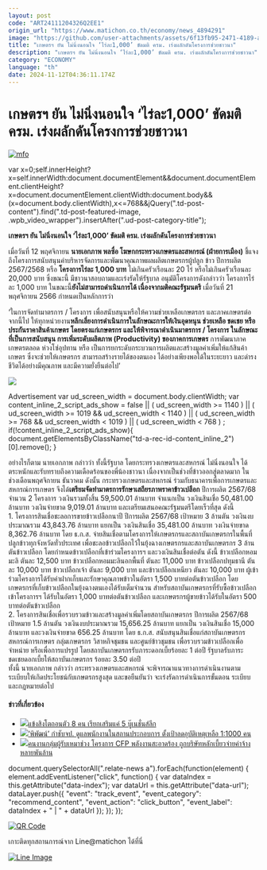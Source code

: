 ```yaml
---
layout: post
code: "ART24111204326Q2EE1"
origin_url: "https://www.matichon.co.th/economy/news_4894291"
image: "https://github.com/user-attachments/assets/6f13fb95-2471-4189-aa6a-792f8203e424"
title: "เกษตรฯ ยัน ไม่นิ่งนอนใจ ‘ไร่ละ1,000’ ขัดมติ ครม. เร่งผลักดันโครงการช่วยชาวนา"
description: "เกษตรฯ ยัน ไม่นิ่งนอนใจ ‘ไร่ละ1,000’ ขัดมติ ครม. เร่งผลักดันโครงการช่วยชาวนา"
category: "ECONOMY"
language: "th"
date: 2024-11-12T04:36:11.174Z
---
```


# เกษตรฯ ยัน ไม่นิ่งนอนใจ ‘ไร่ละ1,000’ ขัดมติ ครม. เร่งผลักดันโครงการช่วยชาวนา

[![](https://www.matichon.co.th/wp-content/uploads/2024/11/mfo.jpg "mfo")](https://www.matichon.co.th/wp-content/uploads/2024/11/mfo.jpg)

var x=0;self.innerHeight?x=self.innerWidth:document.documentElement&&document.documentElement.clientHeight?x=document.documentElement.clientWidth:document.body&&(x=document.body.clientWidth),x<=768&&jQuery(".td-post-content").find(".td-post-featured-image, .wpb\_video\_wrapper").insertAfter(".ud-post-category-title");

**เกษตรฯ ยัน ไม่นิ่งนอนใจ ‘ไร่ละ1,000’ ขัดมติ ครม. เร่งผลักดันโครงการช่วยชาวนา**

เมื่อวันที่ 12 พฤศจิกายน **นายเอกภาพ พลซื่อ โฆษกกระทรวงเกษตรและสหกรณ์ (ฝ่ายการเมือง)** ชี้แจงถึงโครงการสนับสนุนค่าบริหารจัดการและพัฒนาคุณภาพผลผลิตเกษตรกรผู้ปลูก ข้าว ปีการผลิต 2567/2568 หรือ **โครงการไร่ละ 1,000 บาท** ไม่เกินครัวเรือนละ 20 ไร่ หรือไม่เกินครัวเรือนละ 20,000 บาท ซึ่งขณะนี้ มีชาวนาสอบถามและเร่งรัดให้รัฐบาล อนุมัติโครงการดังกล่าวว่า โครงการไร่ละ 1,000 บาท ในขณะนี้**ยังไม่สามารถดำเนินการได้ เนื่องจากมติคณะรัฐมนตรี** เมื่อวันที่ 21 พฤศจิกายน 2566 กำหนดเป็นหลักการว่า

‘ในการจัดทำมาตรการ / โครงการ เพื่อสนับสนุนหรือให้ความช่วยเหลือเกษตรกร และภาคเกษตรต่อจากนี้ไป ให้ทุกหน่วยงาน**หลีกเลี่ยงการดำเนินการในลักษณะการให้เงินอุดหนุน ช่วยเหลือ ชดเชย หรือประกันราคาสินค้าเกษตร โดยตรงแก่เกษตรกร และให้พิจารณาดำเนินมาตรการ / โครงการ ในลักษณะที่เป็นการสนับสนุน การเพิ่มระดับผลิตภาพ (Productivity) ของภาคการเกษตร** การพัฒนาภาคเกษตรตลอด ห่วงโซ่อุปทาน หรือ เป็นการยกระดับกระบวนการผลิตและสร้างมูลค่าเพิ่มให้แก้สินค้าเกษตร ซึ่งจะช่วยให้เกษตรกร สามารถสร้างรายได้ของตนเอง ได้อย่างเพียงพอได้ในระยะยาว และดำรงชีวิตได้อย่างมีคุณภาพ และมีความยั่งยืนต่อไป’

![](https://www.matichon.co.th/wp-content/uploads/2024/11/S__9535520.jpg)

Advertisement var ud\_screen\_width = document.body.clientWidth; var content\_inline\_2\_script\_ads\_show = false || ( ud\_screen\_width >= 1140 ) || ( ud\_screen\_width >= 1019 && ud\_screen\_width < 1140 ) || ( ud\_screen\_width >= 768 && ud\_screen\_width < 1019 ) || ( ud\_screen\_width < 768 ) ; if(!content\_inline\_2\_script\_ads\_show){ document.getElementsByClassName("td-a-rec-id-content\_inline\_2")\[0\].remove(); }

อย่างไรก็ตาม นายเอกภาพ กล่าวว่า ทั้งนี้รัฐบาล โดยกระทรวงเกษตรและสหกรณ์ ไม่นิ่งนอนใจ ได้ตระหนักและรับทราบถึงความเดือดร้อนของพี่น้องชาวนา เนื่องจากเป็นช่วงที่ข้าวออกสู่ตลาดมาก ในช่วงเดือนพฤศจิกายน ธันวาคม ดังนั้น กระทรวงเกษตรและสหกรณ์ ร่วมกับธนาคารเพื่อการเกษตรและสหกรณ์การเกษตร จึงได้**เตรียมจัดทำมาตรการรักษาเสถียรภาพราคาข้าวเปลือก** ปีการผลิต 2567/68 จำนวน 2 โครงการ วงเงินรวมทั้งสิ้น 59,500.01 ล้านบาท จำแนกเป็น วงเงินสินเชื่อ 50,481.00 ล้านบาท วงเงินจ่ายขาด 9,019.01 ล้านบาท และเตรียมเสนอคณะรัฐมนตรีโดยเร็วที่สุด ดังนี้  
1\. โครงการสินเชื่อชะลอการขายข้าวเปลือกนาปี ปีการผลิต 2567/68 เป้าหมาย 3 ล้านตัน วงเงินงบประมาณรวม 43,843.76 ล้านบาท แยกเป็น วงเงินสินเชื่อ 35,481.00 ล้านบาท วงเงินจ่ายขาด 8,362.76 ล้านบาท โดย ธ.ก.ส. จ่ายสินเชื่อตามโครงการให้เกษตรกรและสถาบันเกษตรกรในพื้นที่ปลูกข้าวทุกจังหวัดทั่วประเทศ เพื่อชะลอข้าวเปลือกไว้ในยุ้งฉางเกษตรกรและสถาบันเกษตรกร 3 ล้านตันข้าวเปลือก โดยกำหนดข้าวเปลือกที่เข้าร่วมโครงการฯ และวงเงินสินเชื่อต่อตัน ดังนี้ ข้าวเปลือกหอมมะลิ ตันละ 12,500 บาท ข้าวเปลือกหอมมะลินอกพื้นที่ ตันละ 11,000 บาท ข้าวเปลือกปทุมธานี ตันละ 10,000 บาท ข้าวเปลือกเจ้า ตันละ 9,000 บาท และข้าวเปลือกเหนียว ตันละ 10,000 บาท ผู้เข้าร่วมโครงการได้รับค่าฝากเก็บและรักษาคุณภาพข้าวในอัตรา 1,500 บาทต่อตันข้าวเปลือก โดยเกษตรกรที่เก็บข้าวเปลือกในยุ้งฉางตนเองได้รับเต็มจำนวน สำหรับสถาบันเกษตรกรที่รับซื้อข้าวเปลือกเข้าโครงการฯ ได้รับในอัตรา 1,000 บาทต่อตันข้าวเปลือก และเกษตรกรผู้ขายข้าวได้รับในอัตรา 500 บาทต่อตันข้าวเปลือก  
2\. โครงการสินเชื่อเพื่อรวบรวมข้าวและสร้างมูลค่าเพิ่มโดยสถาบันเกษตรกร ปีการผลิต 2567/68 เป้าหมาย 1.5 ล้านตัน วงเงินงบประมาณรวม 15,656.25 ล้านบาท แยกเป็น วงเงินสินเชื่อ 15,000 ล้านบาท และวงเงินจ่ายขาด 656.25 ล้านบาท โดย ธ.ก.ส. สนับสนุนสินเชื่อแก่สถาบันเกษตรกร สหกรณ์การเกษตร กลุ่มเกษตรกร วิสาหกิจชุมชน และศูนย์ข้าวชุมชน เพื่อรวบรวมข้าวเปลือกเพื่อจำหน่าย หรือเพื่อการแปรรูป โดยสถาบันเกษตรกรรับภาระดอกเบี้ยร้อยละ 1 ต่อปี รัฐบาลรับภาระชดเชยดอกเบี้ยให้สถาบันเกษตรกร ร้อยละ 3.50 ต่อปี  
ทั้งนี้ นายเอกภาพ กล่าวว่า กระทรวงเกษตรและสหกรณ์ จะพิจารณาแนวทางการดำเนินงานตามระเบียบให้เกิดประโยชน์กับเกษตรกรสูงสุด และขอยืนยันว่า จะเร่งรัดการดำเนินการขั้นตอน ระเบียบ และกฎหมายต่อไป

#### ข่าวที่เกี่ยวข้อง

*   [![](https://www.matichon.co.th/wp-content/uploads/2024/11/7285-2.jpg)แข้งสิงโตถอนตัว 8 คน เรียกเสริมแค่ 5 บู๊เนชั่นส์ลีก](https://www.matichon.co.th/sport/footballinter/news_4894248)
*   [![](https://www.matichon.co.th/wp-content/uploads/2024/11/22-85.jpg)‘พิพัฒน์’ กำชับจป. ดูแลพนักงานในสถานประกอบการ ตั้งเป้าลดอุบัติเหตุเหลือ 1:1000 คน](https://www.matichon.co.th/local/quality-life/news_4894313)
*   [![](https://www.matichon.co.th/wp-content/uploads/2024/11/1-149.jpg)คนงานกลุ่มผู้รับเหมาช่วง โครงการ CFP พลังงานสะอาดร้อง ถูกบริษัทหลักเบี้ยวจ่ายค่าจ้าง หลายพันล้าน](https://www.matichon.co.th/politics/news_4894277)

document.querySelectorAll(".relate-news a").forEach(function(element) { element.addEventListener("click", function() { var dataIndex = this.getAttribute("data-index"); var dataUrl = this.getAttribute("data-url"); dataLayer.push({ "event": "track\_event", "event\_category": "recommend\_content", "event\_action": "click\_button", "event\_label": dataIndex + " | " + dataUrl }); }); });

[![QR Code](https://www.matichon.co.th/wp-content/uploads/2023/07/wob1371z.jpg)](https://lin.ee/ht0nDxX)

เกาะติดทุกสถานการณ์จาก Line@matichon ได้ที่นี่

[![Line Image](https://www.matichon.co.th/wp-content/uploads/2023/07/th.png)](https://lin.ee/ht0nDxX)